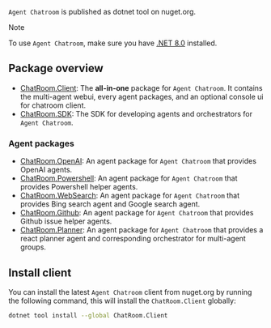 `Agent Chatroom` is published as dotnet tool on nuget.org.

> [!NOTE]
> To use `Agent Chatroom`, make sure you have [.NET 8.0](https://dotnet.microsoft.com/download/dotnet/8.0) installed.

## Package overview
- [ChatRoom.Client](https://www.nuget.org/packages/ChatRoom.Client): The **all-in-one** package for `Agent Chatroom`. It contains the multi-agent webui, every agent packages, and an optional console ui for chatroom client.
- [ChatRoom.SDK](https://www.nuget.org/packages/ChatRoom.SDK): The SDK for developing agents and orchestrators for `Agent Chatroom`.

### Agent packages
- [ChatRoom.OpenAI](https://www.nuget.org/packages/ChatRoom.OpenAI): An agent package for `Agent Chatroom` that provides OpenAI agents.
- [ChatRoom.Powershell](https://www.nuget.org/packages/ChatRoom.Powershell): An agent package for `Agent Chatroom` that provides Powershell helper agents.
- [ChatRoom.WebSearch](https://www.nuget.org/packages/ChatRoom.WebSearch): An agent package for `Agent Chatroom` that provides Bing search agent and Google search agent.
- [ChatRoom.Github](https://www.nuget.org/packages/ChatRoom.Github): An agent package for `Agent Chatroom` that provides Github issue helper agents.
- [ChatRoom.Planner](https://www.nuget.org/packages/ChatRoom.Planner): An agent package for `Agent Chatroom` that provides a react planner agent and corresponding orchestrator for multi-agent groups.


## Install client
You can install the latest `Agent Chatroom` client from nuget.org by running the following command, this will install the `ChatRoom.Client` globally:
```bash
dotnet tool install --global ChatRoom.Client
```